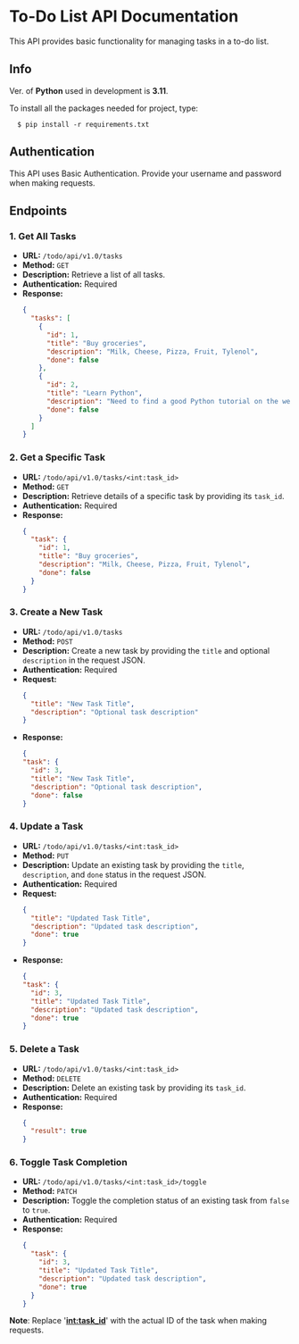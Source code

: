 # To-Do List API Documentation

This API provides basic functionality for managing tasks in a to-do list.

## Info

Ver. of **Python** used in development is **3.11**.

To install all the packages needed for project, type:
```console
  $ pip install -r requirements.txt
```

## Authentication

This API uses Basic Authentication. Provide your username and password when making requests.

## Endpoints

### 1. Get All Tasks

- **URL:** `/todo/api/v1.0/tasks`
- **Method:** `GET`
- **Description:** Retrieve a list of all tasks.
- **Authentication:** Required
- **Response:**
  ```json
  {
    "tasks": [
      {
        "id": 1,
        "title": "Buy groceries",
        "description": "Milk, Cheese, Pizza, Fruit, Tylenol",
        "done": false
      },
      {
        "id": 2,
        "title": "Learn Python",
        "description": "Need to find a good Python tutorial on the web",
        "done": false
      }
    ]
  }
  
### 2. Get a Specific Task

- **URL:** `/todo/api/v1.0/tasks/<int:task_id>`
- **Method:** `GET`
- **Description:** Retrieve details of a specific task by providing its `task_id`.
- **Authentication:** Required
- **Response:**
  ```json
  {
    "task": {
      "id": 1,
      "title": "Buy groceries",
      "description": "Milk, Cheese, Pizza, Fruit, Tylenol",
      "done": false
    }
  }

### 3. Create a New Task

- **URL:** `/todo/api/v1.0/tasks`
- **Method:** `POST`
- **Description:** Create a new task by providing the `title` and optional `description` in the request JSON.
- **Authentication:** Required
- **Request:**
  ```json
  {
    "title": "New Task Title",
    "description": "Optional task description"
  }
- **Response:**
  ```json
  {
  "task": {
    "id": 3,
    "title": "New Task Title",
    "description": "Optional task description",
    "done": false
  }

### 4. Update a Task

- **URL:** `/todo/api/v1.0/tasks/<int:task_id>`
- **Method:** `PUT`
- **Description:** Update an existing task by providing the `title`, `description`, and `done` status in the request JSON.
- **Authentication:** Required
- **Request:**
  ```json
  {
    "title": "Updated Task Title",
    "description": "Updated task description",
    "done": true
  }
- **Response:**
  ```json
  {
  "task": {
    "id": 3,
    "title": "Updated Task Title",
    "description": "Updated task description",
    "done": true
  }

### 5. Delete a Task

- **URL:** `/todo/api/v1.0/tasks/<int:task_id>`
- **Method:** `DELETE`
- **Description:** Delete an existing task by providing its `task_id`.
- **Authentication:** Required
- **Response:**
  ```json
  {
    "result": true
  }

### 6. Toggle Task Completion

- **URL:** `/todo/api/v1.0/tasks/<int:task_id>/toggle`
- **Method:** `PATCH`
- **Description:** Toggle the completion status of an existing task from `false` to `true`.
- **Authentication:** Required
- **Response:**
  ```json
  {
    "task": {
      "id": 3,
      "title": "Updated Task Title",
      "description": "Updated task description",
      "done": true
    }
  }

**Note**: Replace '**<int:task_id>**' with the actual ID of the task when making requests.
